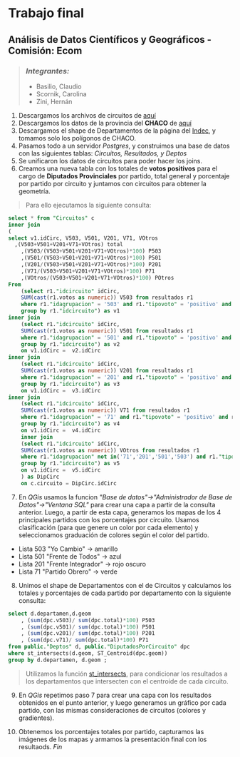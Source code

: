 # Trabajo final

## Análisis de Datos Científicos y Geográficos - Comisión: Ecom

> ### _Integrantes:_
>
> - Basilio, Claudio
> - Scornik, Carolina
> - Zini, Hernán

1. Descargamos los archivos de circuitos de [aquí](https://mapa2.electoral.gov.ar/descargas)
2. Descargamos los datos de la provincia del **CHACO** de [aquí](https://www.argentina.gob.ar/elecciones/resultados-del-recuento-provisional-de-las-elecciones-paso)
3. Descargamos el shape de Departamentos de la página del [Indec](https://datos.gob.ar/ar/dataset/jgm-servicio-normalizacion-datos-geograficos/archivo/jgm_8.16), y tomamos solo los polígonos de CHACO.
4. Pasamos todo a un servidor _Postgres_, y construimos una base de datos con las siguientes tablas: _Circuitos, Resultados, y Deptos_
5. Se unificaron los datos de circuitos para poder hacer los joins.
6. Creamos una nueva tabla con los totales de **votos positivos** para el cargo de **Diputados Provinciales** por partido, total general y porcentaje por partido por circuito y juntamos con circuitos para obtener la geometría.

> Para ello ejecutamos la siguiente consulta:

```sql
select * from "Circuitos" c
inner join
(
select v1.idCirc, V503, V501, V201, V71, VOtros
  ,(V503+V501+V201+V71+VOtros) total
	,(V503/(V503+V501+V201+V71+VOtros)*100) P503
	,(V501/(V503+V501+V201+V71+VOtros)*100) P501
	,(V201/(V503+V501+V201+V71+VOtros)*100) P201
	,(V71/(V503+V501+V201+V71+VOtros)*100) P71
	,(VOtros/(V503+V501+V201+V71+VOtros)*100) POtros
From
	(select r1."idcircuito" idCirc,
	SUM(cast(r1.votos as numeric)) V503 from resultados r1
	where r1."idagrupacion" = '503' and r1."tipovoto" = 'positivo' and r1."idcargo" = '6' -- 6 = DIPUTADO PROVINCIAL
	group by r1."idcircuito") as v1
inner join
	(select r1."idcircuito" idCirc,
	SUM(cast(r1.votos as numeric)) V501 from resultados r1
	where r1."idagrupacion" = '501' and r1."tipovoto" = 'positivo' and r1."idcargo" = '6'
	group by r1."idcircuito") as v2
	on v1.idCirc =  v2.idCirc
inner join
	(select r1."idcircuito" idCirc,
	SUM(cast(r1.votos as numeric)) V201 from resultados r1
	where r1."idagrupacion" = '201' and r1."tipovoto" = 'positivo' and r1."idcargo" = '6'
	group by r1."idcircuito") as v3
	on v1.idCirc =  v3.idCirc
inner join
	(select r1."idcircuito" idCirc,
	SUM(cast(r1.votos as numeric)) V71 from resultados r1
	where r1."idagrupacion" = '71' and r1."tipovoto" = 'positivo' and r1."idcargo" = '6'
	group by r1."idcircuito") as v4
	on v1.idCirc =  v4.idCirc
	inner join
	(select r1."idcircuito" idCirc,
	SUM(cast(r1.votos as numeric)) VOtros from resultados r1
	where r1."idagrupacion" not in('71','201','501','503') and r1."tipovoto" = 'positivo' and r1."idcargo" = '6'
	group by r1."idcircuito") as v5
	on v1.idCirc =  v5.idCirc
	) as DipCirc
	on c.circuito = DipCirc.idCirc
```

7. En _QGis_ usamos la funcion _"Base de datos"->"Administrador de Base de Datos"->"Ventana SQL"_ para crear una capa a partir de la consulta anterior.
   Luego, a partir de esta capa, generamos los mapas de los 4 principales partidos con los porcentajes por circuito.
   Usamos clasificación (para que genere un color por cada elemento) y seleccionamos graduación de colores según el color del partido.

- Lista 503 "Yo Cambio" -> amarillo
- Lista 501 "Frente de Todos" -> azul
- Lista 201 "Frente Integrador" -> rojo oscuro
- Lista 71 "Partido Obrero" -> verde

8. Unimos el shape de Departamentos con el de Circuitos y calculamos los totales y porcentajes de cada partido por departamento con la siguiente consulta:

```sql
select d.departamen,d.geom
	, (sum(dpc.v503)/ sum(dpc.total)*100) P503
	, (sum(dpc.v501)/ sum(dpc.total)*100) P501
	, (sum(dpc.v201)/ sum(dpc.total)*100) P201
	, (sum(dpc.v71)/ sum(dpc.total)*100) P71
from public."Deptos" d, public."DiputadosPorCircuito" dpc
where st_intersects(d.geom, ST_Centroid(dpc.geom))
group by d.departamen, d.geom ;
```

> Utilizamos la función [st_intersects](https://postgis.net/docs/ST_Intersects.html), para condicionar los resultados a los departamentos que intersecten con el centroide de cada circuito.

9. En _QGis_ repetimos paso 7 para crear una capa con los resultados obtenidos en el punto anterior, y luego generamos un gráfico por cada partido, con las mismas consideraciones de circuitos (colores y gradientes).

10. Obtenemos los porcentajes totales por partido, capturamos las imágenes de los mapas y armamos la presentación final con los resultaods. _Fin_

